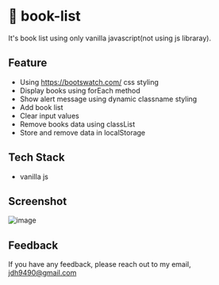 # 📖 book-list

It's book list using only vanilla javascript(not using js libraray).

## Feature
- Using <https://bootswatch.com/> css styling
- Display books using forEach method
- Show alert message using dynamic classname styling
- Add book list
- Clear input values
- Remove books data using classList
- Store and remove data in localStorage

## Tech Stack
- vanilla js

## Screenshot
![image](https://user-images.githubusercontent.com/76399021/195891778-c8332253-5a9c-4740-8fd8-703448b8db69.png)
## Feedback
If you have any feedback, please reach out to my email, <jdh9490@gmail.com>
